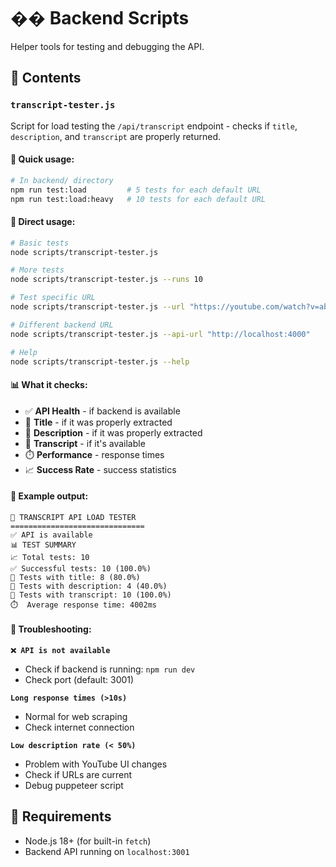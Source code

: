 # ��️ Backend Scripts

Helper tools for testing and debugging the API.

## 📁 Contents

### `transcript-tester.js`

Script for load testing the `/api/transcript` endpoint - checks if `title`, `description`, and `transcript` are properly returned.

#### 🚀 Quick usage:

```bash
# In backend/ directory
npm run test:load         # 5 tests for each default URL
npm run test:load:heavy   # 10 tests for each default URL
```

#### 📖 Direct usage:

```bash
# Basic tests
node scripts/transcript-tester.js

# More tests
node scripts/transcript-tester.js --runs 10

# Test specific URL
node scripts/transcript-tester.js --url "https://youtube.com/watch?v=abc123" --runs 3

# Different backend URL
node scripts/transcript-tester.js --api-url "http://localhost:4000"

# Help
node scripts/transcript-tester.js --help
```

#### 📊 What it checks:

- ✅ **API Health** - if backend is available
- 📄 **Title** - if it was properly extracted
- 📝 **Description** - if it was properly extracted
- 📜 **Transcript** - if it's available
- ⏱️ **Performance** - response times
- 📈 **Success Rate** - success statistics

#### 🎯 Example output:

```
🧪 TRANSCRIPT API LOAD TESTER
==============================
✅ API is available
📊 TEST SUMMARY
📈 Total tests: 10
✅ Successful tests: 10 (100.0%)
📄 Tests with title: 8 (80.0%)
📝 Tests with description: 4 (40.0%)
📜 Tests with transcript: 10 (100.0%)
⏱️  Average response time: 4002ms
```

#### 🚨 Troubleshooting:

**`❌ API is not available`**

- Check if backend is running: `npm run dev`
- Check port (default: 3001)

**`Long response times (>10s)`**

- Normal for web scraping
- Check internet connection

**`Low description rate (< 50%)`**

- Problem with YouTube UI changes
- Check if URLs are current
- Debug puppeteer script

## 🔧 Requirements

- Node.js 18+ (for built-in `fetch`)
- Backend API running on `localhost:3001`
